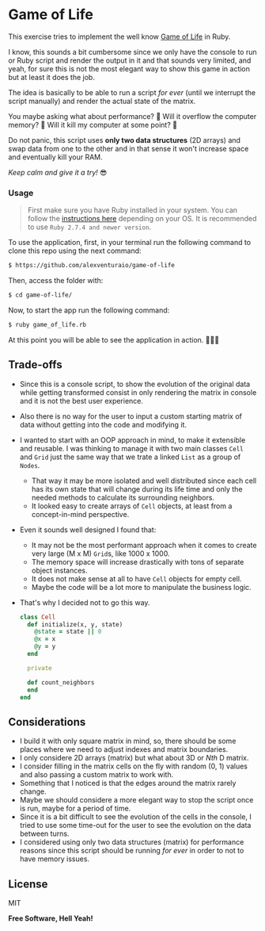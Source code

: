 # Game of Life

This exercise tries to implement the well know [Game of Life](https://en.wikipedia.org/wiki/Conway%27s_Game_of_Life) in Ruby.

I know, this sounds a bit cumbersome since we only have the console to run or Ruby script and render the output in it and that sounds very limited, and yeah, for sure this is not the most elegant way to show this game in action but at least it does the job.

The idea is basically to be able to run a script _for ever_ (until we interrupt the script manually) and render the actual state of the matrix.

You maybe asking what about performance? 🤔
Will it overflow the computer memory? 🤔
Will it kill my computer at some point? 🤔

Do not panic, this script uses **only two data structures** (2D arrays) and swap data from one to the other and in that sense
it won't increase space and eventually kill your RAM.

_Keep calm and give it a try!_ 😎

### Usage

> First make sure you have Ruby installed in your system. You can follow the [instructions here](https://www.ruby-lang.org/es/downloads/) depending on your OS.
> It is recommended to use `Ruby 2.7.4 and newer version`.

To use the application, first, in your terminal run the following command to clone this repo using the next command:

```sh
$ https://github.com/alexventuraio/game-of-life
```

Then, access the folder with:

```sh
$ cd game-of-life/
```

Now, to start the app run the following command:

```sh
$ ruby game_of_life.rb
```

At this point you will be able to see the application in action. 🎉🎉🎉

## Trade-offs

- Since this is a console script, to show the evolution of the original data while getting transformed consist in only rendering the matrix in console and it is not the best user experience.
- Also there is no way for the user to input a custom starting matrix of data without getting into the code and modifying it.
- I wanted to start with an OOP approach in mind, to make it extensible and reusable. I was thinking to manage it with two main classes `Cell` and `Grid` just the same way that we trate a linked `List` as a group of `Nodes`.
	- That way it may be more isolated and well distributed since each cell has its own state that will change during its life time and only the needed methods to calculate its surrounding neighbors.
	- It looked easy to create arrays of `Cell` objects, at least from a concept-in-mind perspective.
-  Even it sounds well designed I found that:
	- It may not be the most performant approach when it comes to create very large (M x M) `Grid`s, like 1000 x 1000.
	- The memory space will increase drastically with tons of separate object instances.
	- It does not make sense at all to have `Cell` objects for empty cell.
	- Maybe the code will be a lot more to manipulate the business logic.
- That's why I decided not to go this way.

  ```ruby
  class Cell
    def initialize(x, y, state)
      @state = state || 0
      @x = x
      @y = y
    end

    private

    def count_neighbors
    end
  end
  ```

## Considerations

- I build it with only square matrix in mind, so, there should be some places where we need to adjust indexes and matrix boundaries.
- I only considere 2D arrays (matrix) but what about 3D or _Nth_ D matrix.
- I consider filling in the matrix cells on the fly with random (0, 1) values and also passing a custom matrix to work with.
- Something that I noticed is that the edges around the matrix rarely change.
- Maybe we should considere a more elegant way to stop the script once is run, maybe for a period of time.
- Since it is a bit difficult to see the evolution of the cells in the console, I tried to use some time-out for the user to see the evolution on the data between turns.
- I considered using only two data structures (matrix) for performance reasons since this script should be running _for ever_ in order to not to have memory issues.

## License

MIT

**Free Software, Hell Yeah!**

[//]: # (These are reference links used in the body of this note and get stripped out when the markdown processor does its job. There is no need to format nicely because it shouldn't be seen.)

   [game_of_life]: <https://github.com/alexventuraio/game-of-life>
   [git-repo-url]: <https://github.com/alexventuraio/game-of-life.git>
   [wiki_info]: <https://en.wikipedia.org/wiki/Conway%27s_Game_of_Life>
   [install_ruby]: <https://www.ruby-lang.org/es/downloads/>

